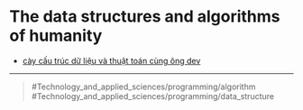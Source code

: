 # The data structures and algorithms of humanity

- [cày cấu trúc dữ liệu và thuật toán cùng ông dev](cày%20cấu%20trúc%20dữ%20liệu%20và%20thuật%20toán%20cùng%20ông%20dev.md)

---

> #Technology_and_applied_sciences/programming/algorithm #Technology_and_applied_sciences/programming/data_structure
